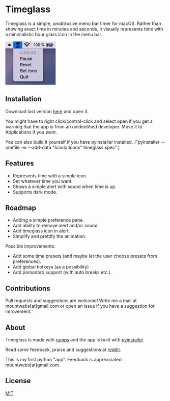 # Timeglass
Timeglass is a simple, unobtrusive menu bar timer for macOS. Rather than showing exact time in minutes and seconds, it visually represents time with a minimalistic hour glass icon in the menu bar.

![](Images/menu_bar2.png)

## Installation
Download last version [here](https://github.com/mountwebs/timeglass/releases) and open it.

You might have to right click/control-click and select open if you get a warning that the app is from an unidentified developer. Move it to Applications if you want.

You can also build it yourself if you have pyinstaller installed. ("pyinstaller --onefile -w --add-data "Icons/:Icons" timeglass.spec".)

## Features
- Represents time with a simple icon.
- Set whatever time you want.
- Shows a simple alert with sound when time is up.
- Supports dark mode.

## Roadmap
- Adding a simple preference pane.
- Add ability to remove alert and/or sound.
- Add timeglass icon in alert.
- Simplify and prettify the animation.

Possible improvements:
- Add some time presets (and maybe let the user choose presets from preferences).
- Add global hotkeys (as a possibility)
- Add pomodoro support (with auto breaks etc.).

## Contributions
Pull requests and suggestions are welcome! Write me a mail at mountwebs[at]gmail.com or open an issue if you have a suggestion for imrovement.

## About
Timeglass is made with [rumps](https://github.com/jaredks/rumps) and the app is built with [pyinstaller](https://github.com/pyinstaller/pyinstaller).

Read some feedback, praise and suggestions at [reddit](https://www.reddit.com/r/Python/comments/gf4boc/i_created_my_first_app_timeglass_a_simple/).

This is my first python "app". Feedback is appreaciated: mountwebs[at]gmail.com.

## License
[MIT](LICENSE)
